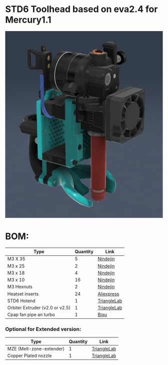 # STD6 Toolhead based on eva2.4 for Mercury1.1
<img src="IMAGES/STD6_9mm_Extended.png">

# BOM:
| Type | Quantity | Link |
| --- | --- | --- |
| M3 X 35 | 5 | [Nindejin](https://vi.aliexpress.com/item/4000142028043.html) |
| M3 x 25 | 2 | [Nindejin](https://vi.aliexpress.com/item/4000142028043.html) |
| M3 x 18 | 4 | [Nindejin](https://vi.aliexpress.com/item/4000142028043.html) |
| M3 x 10 | 16 | [Nindejin](https://vi.aliexpress.com/item/4000142028043.html) |
| M3 Hexnuts | 2 | [Nindejin](https://vi.aliexpress.com/item/4000152457370.html) |
| Heatset inserts | 24 | [Aliexpress](https://vi.aliexpress.com/item/4000232858343.html) |
| STD6 Hotend | 1 | [TriangleLab](https://trianglelab.net/products/std6-ceramic-heating-core?VariantsId=11845) |
| Orbiter Extruder (v2.0 or v2.5) | 1 | [TriangleLab](https://trianglelab.net/products/orbiter-extruder-v20?VariantsId=10239) |
| Cpap fan pipe an turbo | 1 | [Biqu](https://biqu.equipment/products/universal-turbo-kit) |

### Optional for Extended version:
| Type | Quantity | Link |
| --- | --- | --- |
| MZE (Melt-zone-extender) | 1 | [TriangleLab](https://www.trianglelab.net/products/zs%C2%AE-mze%E2%84%A2-melt-zone-extender)
| Copper Plated nozzle | 1 | [TriangleLab](https://trianglelab.net/products/t-v6-plated-copper-nozzle?VariantsId=10024) |

